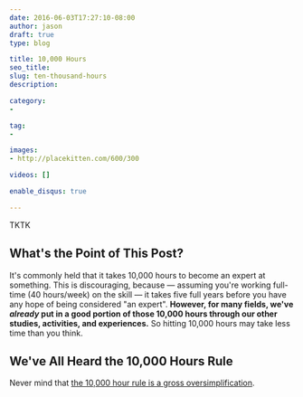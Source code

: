 ```yaml
---
date: 2016-06-03T17:27:10-08:00
author: jason
draft: true
type: blog

title: 10,000 Hours
seo_title: 
slug: ten-thousand-hours
description: 

category:
- 

tag:
- 

images:
- http://placekitten.com/600/300

videos: []

enable_disqus: true

---
```

TKTK

## What's the Point of This Post?

It's commonly held that it takes 10,000 hours to become an expert at something. This is discouraging, because — assuming you're working full-time (40 hours/week) on the skill — it takes five full years before you have any hope of being considered "an expert". **However, for many fields, we've _already_ put in a good portion of those 10,000 hours through our other studies, activities, and experiences.** So hitting 10,000 hours may take less time than you think.

## We've All Heard the 10,000 Hours Rule

Never mind that [the 10,000 hour rule is a gross oversimplification](http://www.makeuseof.com/tag/10000-hour-rule-wrong-really-master-skill/).
